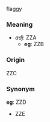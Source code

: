 flaggy
### Meaning
+ _adj_: ZZA
    + __eg__: ZZB

### Origin

ZZC

### Synonym

__eg__: ZZD

+ ZZE


